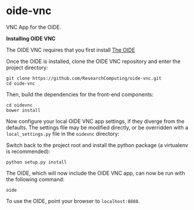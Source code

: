 # oide-vnc
VNC App for the OIDE.

**Installing OIDE VNC**

The OIDE VNC requires that you first install [The OIDE](https://github.com/ResearchComputing/OIDE)

Once the OIDE is installed, clone the OIDE VNC repository and enter the project directory:
```
git clone https://github.com/ResearchComputing/oide-vnc.git
cd oide-vnc
```
Then, build the dependencies for the front-end components:
```
cd oidevnc
bower install
```

Now configure your local OIDE VNC app settings, if they diverge from the defaults. The settings file may be modified directly, or be overridden with a `local_settings.py` file in the `oidevnc` directory:

Switch back to the project root and install the python package (a virtualenv is recommended):
```
python setup.py install
```
The OIDE, which will now include the OIDE VNC app, can now be run with the following command:
```
oide
```
To use the OIDE, point your browser to `localhost:8888`.
